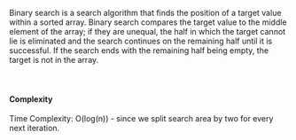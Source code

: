 Binary search is a search algorithm that finds the position of a target value within a sorted array. Binary search compares the target value to the middle element of the array; if they are unequal, the half in which the target cannot lie is eliminated and the search continues on the remaining half until it is successful. If the search ends with the remaining half being empty, the target is not in the array.<br/><br/><br/>

#### Complexity

Time Complexity: O(log(n)) - since we split search area by two for every next iteration.
